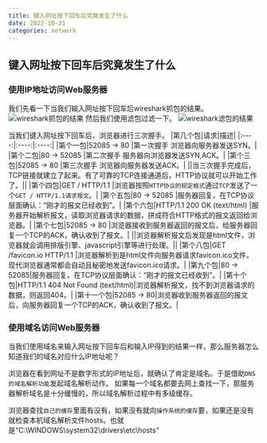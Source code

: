 ```yaml
---
title: 键入网址按下回车后究竟发生了什么
date: 2022-10-31
categories: network
---
```


## 键入网址按下回车后究竟发生了什么

### 使用IP地址访问Web服务器
我们先看一下当我们输入网址按下回车后wireshark抓包的结果。
![wireshark抓包的结果](/images/%E7%BD%91%E7%BB%9C/1.png)
然后我们使用滤包过滤一下。
![wireshark滤包的结果](/images/%E7%BD%91%E7%BB%9C/2.png)

当我们键入网址按下回车后，浏览器进行三次握手。
|第几个包|请求|描述|
|:----:|:----:|:----:|
|第个一包|52085 -> 80  |第一次握手  浏览器向服务器发送SYN。|
|第个二包|80 -> 52085  |第二次握手  服务器向浏览器发送SYN,ACK。|
|第个三包|52085 -> 80  |第三次握手  浏览器向服务器发送ACK。|
||当三次握手完成后，TCP链接就建立了起来。有了可靠的TCP连接通道后，HTTP协议就可以开始工作了。||
|第个四包|GET / HTTP/1.1 |浏览器按照`HTTP协议的规定格式`通过`TCP`发送了一个`GET / HTTP/1.1请求报文`。|
|第个五包|80 -> 52085  |服务器回复，在TCP协议层面确认：“刚才的报文已经收到”。|
|第个六包|HTTP/1.1 200 OK (text/html)  |服务器开始解析报文，读取浏览器请求的数据，拼成符合HTTP格式的报文返回给浏览器。|
|第个七包|52085 -> 80  |浏览器接收到服务器返回的报文后，给服务器回复一个TCP的ACK，确认收到了报文。|
||浏览器解析报文后发现是html文件，浏览器就会调用排版引擎、javascript引擎等进行处理。||
|第个八包|GET /favicon.io HTTP/1.1 |浏览器解析到是html文件向服务器请求favicon.ico文件。现代浏览器通常都会自动且秘密地发送favicon.ico请求。|
|第九个包|80 -> 52085|服务器回复，在TCP协议层面确认：“刚才的报文已经收到”。|
|第十个包|HTTP/1.1 404 Not Found (text/html)|浏览器解析报文，找不到浏览器请求的数据，则返回404。|
|第十一个包|52085 -> 80|浏览器收到服务器返回的报文后，向服务器回复一个TCP的ACK，确认收到了报文。|

### 使用域名访问Web服务器
当我们使用域名来输入网址按下回车后和输入IP得到的结果一样，那么服务器怎么知道我们的域名对应什么IP地址呢？

浏览器在看到网址不是数字形式的IP地址后，就确认了肯定是域名。于是借助`DNS的域名解析功能`发起域名解析动作。
如果每一个域名都要去网上查找一下，那服务器解析域名是十分缓慢的，所以域名解析过程中有多级缓存。

浏览器查找`自己的缓存`里面有没有，如果没有就向`操作系统的缓存`要，如果还是没有就检查本机域名解析文件hosts。也就是“C:\WINDOWS\system32\drivers\etc\hosts”